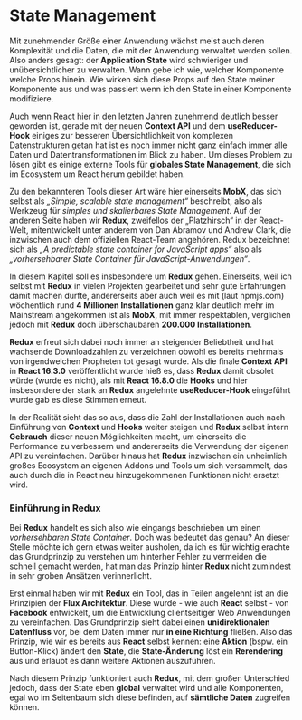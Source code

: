 # State Management

Mit zunehmender Größe einer Anwendung wächst meist auch deren Komplexität und die Daten, die mit der Anwendung verwaltet werden sollen. Also anders gesagt: der **Application State** wird schwieriger und unübersichtlicher zu verwalten. Wann gebe ich wie, welcher Komponente welche Props hinein. Wie wirken sich diese Props auf den State meiner Komponente aus und was passiert wenn ich den State in einer Komponente modifiziere.

Auch wenn React hier in den letzten Jahren zunehmend deutlich besser geworden ist, gerade mit der neuen **Context API** und dem **useReducer-Hook** einiges zur besseren Übersichtlichkeit von komplexen Datenstrukturen getan hat ist es noch immer nicht ganz einfach immer alle Daten und Datentransformationen im Blick zu haben. Um dieses Problem zu lösen gibt es einige externe Tools für **globales State Management**, die sich im Ecosystem um React herum gebildet haben. 

Zu den bekannteren Tools dieser Art wäre hier einerseits **MobX**, das sich selbst als _„Simple, scalable state management“_ beschreibt, also als Werkzeug für _simples und skalierbares State Management_. Auf der anderen Seite haben wir **Redux**, zweifellos der „Platzhirsch“ in der React-Welt, mitentwickelt unter anderem von Dan Abramov und Andrew Clark, die inzwischen auch dem offiziellen React-Team angehören. Redux bezeichnet sich als _„A predictable state container for JavaScript apps“_  also als _„vorhersehbarer State Container für JavaScript-Anwendungen“_.

In diesem Kapitel soll es insbesondere um **Redux** gehen. Einerseits, weil ich selbst mit **Redux** in vielen Projekten gearbeitet und sehr gute Erfahrungen damit machen durfte, andererseits aber auch weil es mit \(laut npmjs.com\) wöchentlich rund **4 Millionen Installationen** ganz klar deutlich mehr im Mainstream angekommen ist als **MobX**, mit immer respektablen, verglichen jedoch mit **Redux** doch überschaubaren **200.000 Installationen**.

**Redux** erfreut sich dabei noch immer an steigender Beliebtheit und hat wachsende Downloadzahlen zu verzeichnen obwohl es bereits mehrmals von irgendwelchen Propheten tot gesagt wurde. Als die finale **Context API** in **React 16.3.0** veröffentlicht wurde hieß es, dass **Redux** damit obsolet würde \(wurde es nicht\), als mit **React 16.8.0** die **Hooks** und hier insbesondere der stark an **Redux** angelehnte **useReducer-Hook** eingeführt wurde gab es diese Stimmen erneut. 

In der Realität sieht das so aus, dass die Zahl der Installationen auch nach Einführung von **Context** und **Hooks** weiter steigen und **Redux** selbst intern **Gebrauch** dieser neuen Möglichkeiten macht, um einerseits die Performance zu verbessern und andererseits die Verwendung der eigenen API zu vereinfachen. Darüber hinaus hat **Redux** inzwischen ein unheimlich großes Ecosystem an eigenen Addons und Tools um sich versammelt, das auch durch die in React neu hinzugekommenen Funktionen nicht ersetzt wird.

### Einführung in Redux

Bei **Redux** handelt es sich also wie eingangs beschrieben um einen _vorhersehbaren State Container_. Doch was bedeutet das genau? An dieser Stelle möchte ich gern etwas weiter ausholen, da ich es für wichtig erachte das Grundprinzip zu verstehen um hinterher Fehler zu vermeiden die schnell gemacht werden, hat man das Prinzip hinter **Redux** nicht zumindest in sehr groben Ansätzen verinnerlicht.

Erst einmal haben wir mit **Redux** ein Tool, das in Teilen angelehnt ist an die Prinzipien der **Flux Architektur**. Diese wurde - wie auch **React** selbst - von **Facebook** entwickelt, um die Entwicklung clientseitiger Web Anwendungen zu vereinfachen. Das Grundprinzip sieht dabei einen **unidirektionalen Datenfluss** vor, bei dem Daten immer nur **in eine Richtung** fließen. Also das Prinzip, wie wir es bereits aus **React** selbst kennen: eine **Aktion** \(bspw. ein Button-Klick\) ändert den **State**, die **State-Änderung** löst ein **Rerendering** aus und erlaubt es dann weitere Aktionen auszuführen. 

Nach diesem Prinzip funktioniert auch **Redux**, mit dem großen Unterschied jedoch, dass der State eben **global** verwaltet wird und alle Komponenten, egal wo im Seitenbaum sich diese befinden, auf **sämtliche Daten** zugreifen können.

